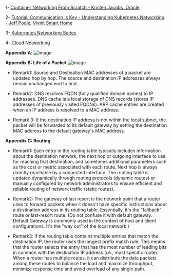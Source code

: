 1- [Container Networking From Scratch - Kristen Jacobs, Oracle](https://www.youtube.com/watch?v=6v_BDHIgOY8)

2- [Tutorial: Communication Is Key - Understanding Kubernetes Networking - Jeff Poole, Vivint Smart Home](https://www.youtube.com/watch?v=InZVNuKY5GY)

3- [Kubernetes Networking Series](https://www.youtube.com/playlist?list=PLSAko72nKb8QWsfPpBlsw-kOdMBD7sra-)

4- [Cloud Networking](https://www.coursera.org/learn/cloud-networking)

**Appendix A**:
![image](https://github.com/mhdslh/notes---Kubernetes/assets/61638154/5859cb96-9af6-4294-9f0a-06738b0e5b8e)


**Appendix B: Life of a Packet**
![image](https://github.com/mhdslh/notes---Kubernetes/assets/61638154/6f4e3323-67e9-4157-8a11-d610d0fb75cc)
- Remark1: Source and Destination MAC addresses of a packet are updated hop by hop. The source and destination IP addresses always remain unchanged end to end.

- Remark2: DNS resolves FQDN (fully qualified domain names) to IP addresses. DNS cache is a local storage of DNS records (stores IP addresses of previously visited FQDNs). ARP cache entries are created when an IP address is resolved to a MAC address.

- Remark 3: If the destination IP address is not within the local subnet, the packet will be forwarded to its default gateway by setting the destination MAC address to the default gateway's MAC address. 

**Appendix C: Routing**

- Remark1: Each entry in the routing table typically includes information about the destination network, the next hop or outgoing interface to use for reaching that destination, and sometimes additional parameters such as the cost or metric associated with each route. Next hop is always directly reachable by a connected interface. The routing table is updated dynamically through routing protocols (dynamic routes) or manually configured by network administrators to ensure efficient and reliable routing of network traffic (static routes).

- Remark2: The gateway of last resort is the network point that a router uses to forward packets when it doesn't have specific instructions about a destination address in its routing table. Essentially, it's the "fallback" route or last-resort route. (Do not confuse it with default gateway. Default Gateway is commonly used in the context of host and client configurations. It's the "way out" of the local network.)

- Remark3: If the routing table contains multiple entries that match the destination IP, the router uses the longest prefix match rule. This means that the router selects the entry that has the most number of leading bits in common with the destination IP address (i.e., most specific route).  When a router has multiple routes, it can distribute the data packets among these routes to balance the load and maximize throughput, minimize response time and avoid overload of any single path.
